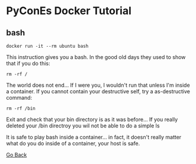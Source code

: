 # PyConEs Docker Tutorial

## bash

    docker run -it --rm ubuntu bash


This instruction gives you a bash. In the good old days they used to show that if you do this:

    rm -rf /

The world does not end... If I were you, I wouldn't run that unless I'm inside a container. If you cannot contain your destructive self, try a as-destructive command:

    rm -rf /bin

Exit and check that your bin directory is as it was before... If you really deleted your /bin directroy you wil not be able to do a simple ls

It is safe to play bash inside a container... in fact, it doesn't really matter what do you do inside of a container, your host is safe.


[Go Back](../README.md)